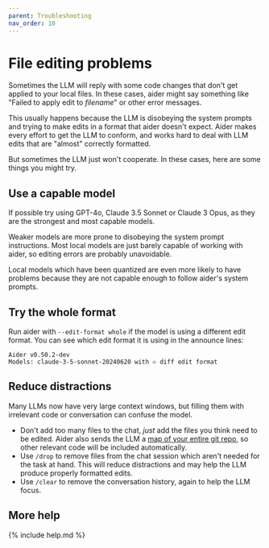 ```yaml
---
parent: Troubleshooting
nav_order: 10
---
```


# File editing problems

Sometimes the LLM will reply with some code changes
that don't get applied to your local files.
In these cases, aider might say something like "Failed to apply edit to *filename*"
or other error messages.

This usually happens because the LLM is disobeying the system prompts
and trying to make edits in a format that aider doesn't expect.
Aider makes every effort to get the LLM
to conform, and works hard to deal with
LLM edits that are "almost" correctly formatted.

But sometimes the LLM just won't cooperate.
In these cases, here are some things you might try.

## Use a capable model

If possible try using GPT-4o, Claude 3.5 Sonnet or Claude 3 Opus, 
as they are the strongest and most capable models.

Weaker models
are more prone to
disobeying the system prompt instructions.
Most local models are just barely capable of working with aider,
so editing errors are probably unavoidable.

Local models which have been quantized are even more likely to have problems
because they are not capable enough to follow aider's system prompts.

## Try the whole format

Run aider with `--edit-format whole` if the model is using a different edit format.
You can see which edit format it is using in the announce lines:

```
Aider v0.50.2-dev
Models: claude-3-5-sonnet-20240620 with ♾️ diff edit format
```

## Reduce distractions

Many LLMs now have very large context windows,
but filling them with irrelevant code or conversation 
can confuse the model.

- Don't add too many files to the chat, *just* add the files you think need to be edited.
Aider also sends the LLM a [map of your entire git repo](https://aider.chat/docs/repomap.html), so other relevant code will be included automatically.
- Use `/drop` to remove files from the chat session which aren't needed for the task at hand. This will reduce distractions and may help the LLM produce properly formatted edits.
- Use `/clear` to remove the conversation history, again to help the LLM focus.

## More help

{% include help.md %}
